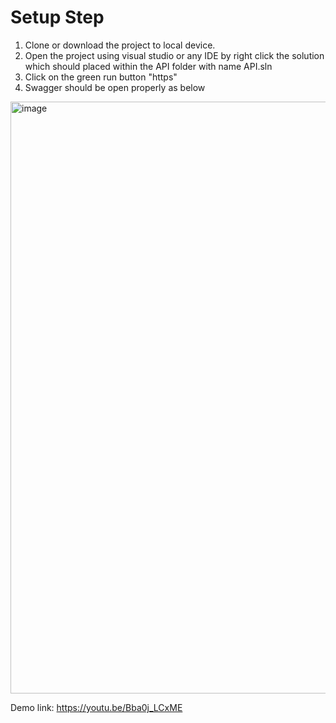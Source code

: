 # Setup Step

1. Clone or download the project to local device.
2. Open the project using visual studio or any IDE by right click the solution which should placed within the API folder with name API.sln
3. Click on the green run button "https"
4. Swagger should be open properly as below 
<img width="947" alt="image" src="https://github.com/user-attachments/assets/09abd55e-64c4-42ef-83bc-5ad20886afcb">

Demo link: https://youtu.be/Bba0j_LCxME

